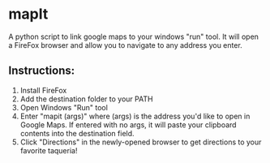 # mapIt
A python script to link google maps to your windows "run" tool. It will open a FireFox browser and allow you to navigate to any address you enter.

## Instructions:
1. Install FireFox
2. Add the destination folder to your PATH
3. Open Windows "Run" tool
4. Enter "mapit (args)" where (args) is the address you'd like to open in Google Maps. If entered with no args, it will paste your clipboard contents into the destination field.
5. Click "Directions" in the newly-opened browser to get directions to your favorite taqueria!
